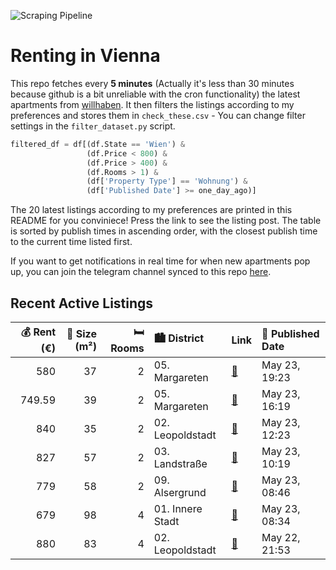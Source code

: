 ![Scraping Pipeline](https://github.com/AthomsG/renting-in-vienna/actions/workflows/run_pipeline.yml/badge.svg)


# Renting in Vienna

This repo fetches every **5 minutes** (Actually it's less than 30 minutes because github is a bit unreliable with the cron functionality) the latest apartments from [willhaben](https://www.willhaben.at/).
It then filters the listings according to my preferences and stores them in `check_these.csv` - You can change filter settings in the `filter_dataset.py` script.

```python
filtered_df = df[(df.State == 'Wien') & 
                 (df.Price < 800) &
                 (df.Price > 400) &
                 (df.Rooms > 1) &
                 (df['Property Type'] == 'Wohnung') &
                 (df['Published Date'] >= one_day_ago)]
```

The 20 latest listings according to my preferences are printed in this README for you conviniece! Press the link to see the listing post.
The table is sorted by publish times in ascending order, with the closest publish time to the current time listed first.

If you want to get notifications in real time for when new apartments pop up, you can join the telegram channel synced to this repo [here](https://t.me/+1HPAYOf5BSsyNTlk).

## Recent Active Listings

|   💰 Rent (€) |   📏 Size (m²) |   🛏️ Rooms | 🏙️ District      | Link                                                                                                                                                                                                                           | 📅 Published Date   |
|-------------:|--------------:|-----------:|:-----------------|:-------------------------------------------------------------------------------------------------------------------------------------------------------------------------------------------------------------------------------|:-------------------|
|       580    |            37 |          2 | 05. Margareten   | [🔗](https://www.willhaben.at/iad/immobilien/d/mietwohnungen/wien/wien-1050-margareten/%28reserviert%29-gem%C3%BCtliche-wohnung-n%C3%A4he-matzleinsdorferplatz%21-g%C3%BCnstige-miete-wundersch%C3%B6ner-altbau%21-2098530812/) | May 23, 19:23      |
|       749.59 |            39 |          2 | 05. Margareten   | [🔗](https://www.willhaben.at/iad/immobilien/d/mietwohnungen/wien/wien-1050-margareten/wundersch%C3%B6ne-2-zimmer-wohnung-in-top-lage---1050-wien-2035304429/)                                                                  | May 23, 16:19      |
|       840    |            35 |          2 | 02. Leopoldstadt | [🔗](https://www.willhaben.at/iad/immobilien/d/mietwohnungen/wien/wien-1020-leopoldstadt/2-zimmer-wohnung-nahe-vorgartenstrasse-1369930099/)                                                                                    | May 23, 12:23      |
|       827    |            57 |          2 | 03. Landstraße   | [🔗](https://www.willhaben.at/iad/immobilien/d/mietwohnungen/wien/wien-1030-landstra%C3%9Fe/moderne-kernsanierte-wohnung-in-toplage---vollm%C3%B6bliert-ab-juli-zu-vergeben-786807403/)                                         | May 23, 10:19      |
|       779    |            58 |          2 | 09. Alsergrund   | [🔗](https://www.willhaben.at/iad/immobilien/d/mietwohnungen/wien/wien-1090-alsergrund/provisionsfrei-&-unbefristet%21-ruhige-wohnung-in-zentraler-lage-1470556842/)                                                            | May 23, 08:46      |
|       679    |            98 |          4 | 01. Innere Stadt | [🔗](https://www.willhaben.at/iad/immobilien/d/mietwohnungen/wien/wien-1010-innere-stadt/zentraler-geht%27s-nicht:-wg-zimmer-im-1.-bezirk---stephansplatz-ums-eck-1484366376/)                                                  | May 23, 08:34      |
|       880    |            83 |          4 | 02. Leopoldstadt | [🔗](https://www.willhaben.at/iad/immobilien/d/mietwohnungen/wien/wien-1020-leopoldstadt/gemeinde-wohnung-direktvergabe-1341923061/)                                                                                            | May 22, 21:53      |
